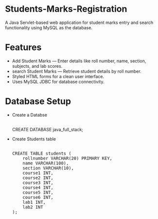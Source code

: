 # Students-Marks-Registration

A Java Servlet-based web application for student marks entry and search functionality using MySQL as the database.

<h1>Features</h1>
<ul>
<li>Add Student Marks — Enter details like roll number, name, section, subjects, and lab scores.</li>

<li>search Student Marks — Retrieve student details by roll number.</li>

<li>Styled HTML forms for a clean user interface.</li>

<li>Uses MySQL JDBC for database connectivity.</li>
</ul>

<h1>Database Setup</h1>
<ul><li>Create a Databse</li><br>

  CREATE DATABASE java_full_stack;
<br>
<li>Create Students table</li><br>
<pre>
CREATE TABLE students (
    rollnumber VARCHAR(20) PRIMARY KEY,
    name VARCHAR(100),
    section VARCHAR(10),
    course1 INT,
    course2 INT,
    course3 INT,
    course4 INT,
    course5 INT,
    course6 INT,
    lab1 INT,
    lab2 INT
);
</pre>
</ul>
